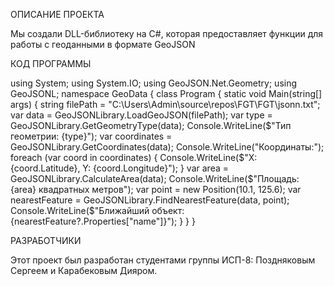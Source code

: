 ОПИСАНИЕ ПРОЕКТА

Мы создали DLL-библиотеку на C#, которая предоставляет функции для работы с геоданными в формате GeoJSON

КОД ПРОГРАММЫ

using System;
using System.IO;
using GeoJSON.Net.Geometry;
using GeoJSONL;
namespace GeoData
{
    class Program
    {
        static void Main(string[] args)
        {
            string filePath = "C:\\Users\\Admin\\source\\repos\\FGT\\FGT\\jsonn.txt";  
            var data = GeoJSONLibrary.LoadGeoJSON(filePath);
            var type = GeoJSONLibrary.GetGeometryType(data);
            Console.WriteLine($"Тип геометрии: {type}");
            var coordinates = GeoJSONLibrary.GetCoordinates(data);
            Console.WriteLine("Координаты:");
            foreach (var coord in coordinates)
            {
                Console.WriteLine($"X: {coord.Latitude}, Y: {coord.Longitude}");
            }
            var area = GeoJSONLibrary.CalculateArea(data);
            Console.WriteLine($"Площадь: {area} квадратных метров");
            var point = new Position(10.1, 125.6);
            var nearestFeature = GeoJSONLibrary.FindNearestFeature(data, point);
            Console.WriteLine($"Ближайший объект: {nearestFeature?.Properties["name"]}");
        }
    }
}


РАЗРАБОТЧИКИ

Этот проект был разработан студентами группы ИСП-8: Поздняковым Сергеем и Карабековым Дияром. 


